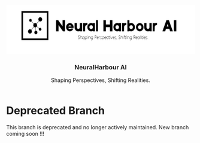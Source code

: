 <!-- Improved compatibility of back to top link: See: https://github.com/othneildrew/Best-README-Template/pull/73 -->
<a name="readme-top"></a>
<!--
*** Thanks for checking out the Best-README-Template. If you have a suggestion
*** that would make this better, please fork the repo and create a pull request
*** or simply open an issue with the tag "enhancement".
*** Don't forget to give the project a star!
*** Thanks again! Now go create something AMAZING! :D
-->




<!-- PROJECT LOGO -->
<br />
<div align="center">
  <a href="https://github.com/NeuralHarbour/LLM-Based-3D-Avatar-Assistant">
    <img src="images/Logo.png" alt="Logo" width="600" height="130">
  </a>

  <h3 align="center">NeuralHarbour AI</h3>

  <p align="center">
    Shaping Perspectives, Shifting Realities.
    <br />
    <br />
</div>


# Deprecated Branch
This branch is deprecated and no longer actively maintained. New branch coming soon !!!



